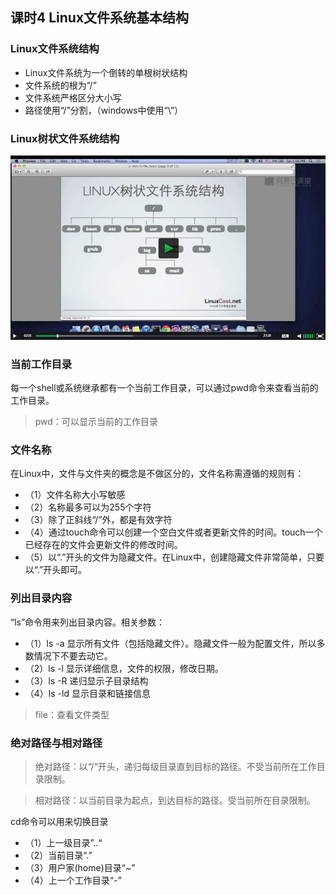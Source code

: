 ## 课时4 Linux文件系统基本结构

### Linux文件系统结构
* Linux文件系统为一个倒转的单根树状结构
* 文件系统的根为“/”
* 文件系统严格区分大小写
* 路径使用“/”分割，（windows中使用“\”）

### Linux树状文件系统结构
![](img/1617918166232889177.jpg)

### 当前工作目录
每一个shell或系统继承都有一个当前工作目录，可以通过pwd命令来查看当前的工作目录。
> pwd：可以显示当前的工作目录

### 文件名称
在Linux中，文件与文件夹的概念是不做区分的，文件名称需遵循的规则有：

* （1）文件名称大小写敏感
* （2）名称最多可以为255个字符
* （3）除了正斜线“/”外，都是有效字符
* （4）通过touch命令可以创建一个空白文件或者更新文件的时间。touch一个已经存在的文件会更新文件的修改时间。
* （5）以“.”开头的文件为隐藏文件。在Linux中，创建隐藏文件非常简单，只要以“.”开头即可。

### 列出目录内容
“ls”命令用来列出目录内容。相关参数：
* （1）ls -a 显示所有文件（包括隐藏文件）。隐藏文件一般为配置文件，所以多数情况下不要去动它。
* （2）ls -l 显示详细信息，文件的权限，修改日期。
* （3）ls -R 递归显示子目录结构
* （4）ls -ld 显示目录和链接信息

> file：查看文件类型

### 绝对路径与相对路径
> 绝对路径：以“/“开头，递归每级目录直到目标的路径。不受当前所在工作目录限制。

> 相对路径：以当前目录为起点，到达目标的路径。受当前所在目录限制。

cd命令可以用来切换目录
* （1）上一级目录”..“
* （2）当前目录“.”
* （3）用户家(home)目录“~”
* （4）上一个工作目录“-”

